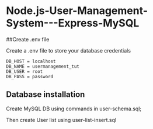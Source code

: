 # Node.js-User-Management-System---Express-MySQL

##Create .env file

Create a .env file to store your database credentials

```
DB_HOST = localhost
DB_NAME = usermanagement_tut
DB_USER = root
DB_PASS = password
```

## Database installation

Create MySQL DB using commands in user-schema.sql;

Then create User list using user-list-insert.sql
